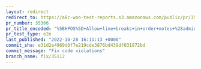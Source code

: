 ```yaml
---
layout: redirect
redirect_to: https://a8c-woo-test-reports.s3.amazonaws.com/public/pr/35366/e2e/index.html
pr_number: 35366
pr_title_encoded: "%5BHPOS%5D+Allow+line+breaks+in+order+notes+%28admin-side%29"
pr_test_type: e2e
last_published: "2022-10-28 16:11:13 +0000"
commit_sha: e31d2e4969d0f7e219cde3876bd439df031972bd
commit_message: "Fix code violations"
branch_name: fix/35112
---
```

